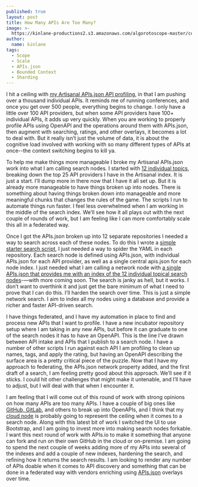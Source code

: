 ```yaml
---
published: true
layout: post
title: How Many APIs Are Too Many?
image: >-
  https://kinlane-productions2.s3.amazonaws.com/algorotoscope-master/copper-circuit-fire-hydrant-water.jpg
author:
  name: kinlane
tags:
  - Scope
  - Scale
  - APIs.json
  - Bounded Context
  - Sharding
---
```

I hit a ceiling with [my Artisanal APIs.json API profiling](https://github.com/apis-json/artisanal), in that I am pushing over a thousand individual APIs. It reminds me of running conferences, and once you get over 500 people, everything begins to change. I only have a little over 100 API providers, but when some API providers have 100+ individual APIs, it adds up very quickly. When you are working to properly profile APIs using OpenAPI and the operations around them with APIs.json, then augment with searching, ratings, and other overlays, it becomes a lot to deal with. But it really isn’t just the volume of data, it is about the cognitive load involved with working with so many different types of APIs at once--the context switching begins to kill ya.

To help me make things more manageable I broke my Artisanal APIs.json work into what I am calling search nodes. I started with [12 individual topics](https://explore.apis.io/network/), breaking down the top 25 API providers I have in the Artisanal index. It is just a start. I’ll dump more in there now that I have it all set up. But it is already more manageable to have things broken up into nodes. There is something about having things broken down into manageable and more meaningful chunks that changes the rules of the game. The scripts I run to automate things run faster. I feel less overwhelmed when I am working in the middle of the search index. We’ll see how it all plays out with the next couple of rounds of work, but I am feeling like I can more comfortably scale this all in a federated way.

Once I got the APIs.json broken up into 12 separate repositories I needed a way to search across each of these nodes. To do this I wrote a [simple starter search script](https://explore.apis.io/), I just needed a way to spider the YAML in each repository. Each search node is defined using APIs.json, with individual APIs.json for each API provider, as well as a single central apis.json for each node index. I just needed what I am calling a network node with [a single APIs.json that provides me with an index of the 12 individual topical search nodes](https://explore.apis.io/apis.json)-—with more coming soon. The search is janky as hell, but it works. I don’t want to overthink it and just get the bare minimum of what I need to prove that I can do this. I’ll harden the search over time. This is just a simple network search. I aim to index all my nodes using a database and provide a richer and faster API-driven search.

I have things federated, and I have my automation in place to find and process new APIs that I want to profile. I have a new incubator repository setup where I am taking in any new APIs, but before it can graduate to one of the search nodes it has to have an OpenAPI. This is the line I’ve drawn between API intake and APIs that I publish to a search node. I have a number of other scripts I run against each API I am profiling to clean up names, tags, and apply the rating, but having an OpenAPI describing the surface area is a pretty critical piece of the puzzle. Now that I have my approach to federating, the APIs.json network property added, and the first draft of a search, I am feeling pretty good about this approach. We’ll see if it sticks. I could hit other challenges that might make it untenable, and I’ll have to adjust, but I will deal with that when I encounter it.

I am feeling that I will come out of this round of work with strong opinions on how many APIs are too many APIs. I have a couple of big ones like [GitHub, GitLab](https://github.com/api-evangelist/code/tree/main/_apis), and others to break up into OpenAPIs, and I think that my [cloud node](https://github.com/api-evangelist/cloud/tree/main/_apis) is probably going to represent the ceiling when it comes to a search node. Along with this latest bit of work I switched the UI to use Bootstrap, and I am going to invest more into making search nodes forkable. I want this next round of work with APIs.io to make it something that anyone can fork and run on their own GitHub in the cloud or on-premise. I am going to spend the next couple of weeks adding more of my APIs into several of the indexes and add a couple of new indexes, hardening the search, and refining how it returns the search results. I am looking to render any number of APIs doable when it comes to API discovery and something that can be done in a federated way with vendors enriching using [APIs.json](https://apisjson.org/) overlays over time.